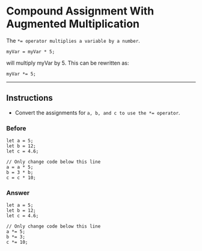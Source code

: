 # Compound Assignment With Augmented Multiplication
The `*= operator multiplies a variable by a number`.

```
myVar = myVar * 5;
```

will multiply myVar by 5. This can be rewritten as:

```
myVar *= 5;
```

--- 

## Instructions
- Convert the assignments for `a, b, and c to use the *= operator`.

### Before

```
let a = 5;
let b = 12;
let c = 4.6;

// Only change code below this line
a = a * 5;
b = 3 * b;
c = c * 10;
```

### Answer

```
let a = 5;
let b = 12;
let c = 4.6;

// Only change code below this line
a *= 5;
b *= 3;
c *= 10;
```